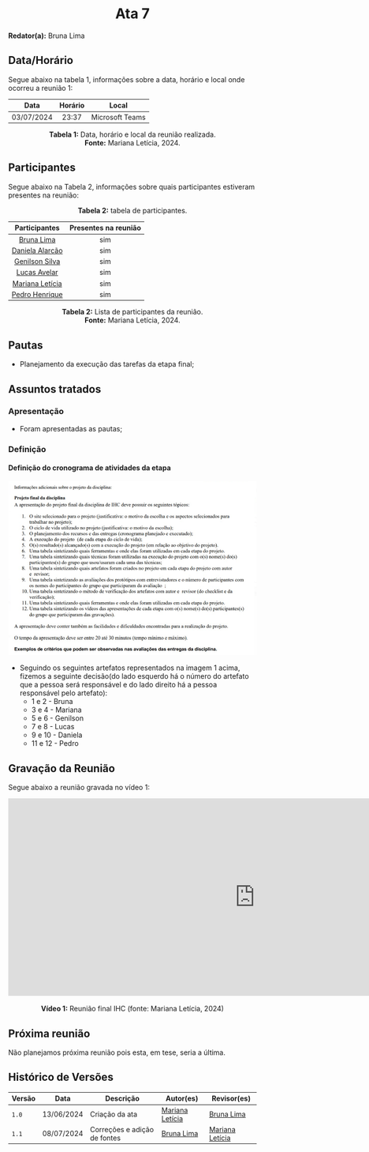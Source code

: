 <h1 align="center"> Ata 7 </h1>

**Redator(a):** Bruna Lima

## Data/Horário

<p>Segue abaixo na tabela 1, informações sobre a data, horário e local onde ocorreu a reunião 1:</p>

<center>

| Data       | Horário | Local           |
| :--------: | :-----: |:--------------: |
| 03/07/2024 | 23:37   | Microsoft Teams             |

**Tabela 1:** Data, horário e local da reunião realizada. <br>
**Fonte:** Mariana Letícia, 2024.

</center>

## Participantes

<p>Segue abaixo na Tabela 2, informações sobre quais participantes estiveram presentes na reunião:</p>

<center>

**Tabela 2:**  tabela de participantes.

| Participantes | Presentes na reunião 
| :-----------: | :----------------------: 
| [Bruna Lima](https://github.com/libruna) | sim
| [Daniela Alarcão](https://github.com/danialarcao) | sim
| [Genilson Silva](https://github.com/GenilsonJrs) | sim
| [Lucas Avelar](https://github.com/LucasAvelar2711)| sim
| [Mariana Letícia](https://github.com/Marianannn) | sim
| [Pedro Henrique](https://github.com/https://github.com/PedroHhenriq) | sim

**Tabela 2:** Lista de participantes da reunião. <br>
**Fonte:** Mariana Letícia, 2024.

</center>

## Pautas

- Planejamento da execução das tarefas da etapa final;

## Assuntos tratados

### Apresentação

- Foram apresentadas as pautas;

### Definição

#### Definição do cronograma de atividades da etapa

![Imagem dos artefatos entrega final](img/artefatos_etapa_final_real.png)

- Seguindo os seguintes artefatos representados na imagem 1 acima, fizemos a seguinte decisão(do lado esquerdo há o número do artefato que a pessoa será responsável e do lado direito há a pessoa responsável pelo artefato):
    - 1 e 2 - Bruna
    - 3 e 4 - Mariana
    - 5 e 6 - Genilson
    - 7 e 8 - Lucas
    - 9 e 10 - Daniela
    - 11 e 12 - Pedro

## Gravação da Reunião
Segue abaixo a reunião gravada no vídeo 1:

<center>

<iframe width="1000vw" height="400vh" src="https://www.youtube.com/embed/TkQD18sESpM?si=-3cZ87x80aQHggiR" title="YouTube video player" frameborder="0" allow="accelerometer; autoplay; clipboard-write; encrypted-media; gyroscope; picture-in-picture; web-share" referrerpolicy="strict-origin-when-cross-origin" allowfullscreen></iframe>

**Vídeo 1:** Reunião final IHC (fonte: Mariana Letícia, 2024)

</center>

## Próxima reunião

Não planejamos próxima reunião pois esta, em tese, seria a última.

## Histórico de Versões

<center>

| Versão |    Data    | Descrição                                 | Autor(es)                                       | Revisor(es)                                    |
| ------ | :--------: | ----------------------------------------- | ----------------------------------------------- | ---------------------------------------------- |
| `1.0`   | 13/06/2024 | Criação da ata | [Mariana Letícia](https://github.com/https://github.com/Marianannn) | [Bruna Lima](https://github.com/https://github.com/libruna)| 
| `1.1`   | 08/07/2024 | Correções e adição de fontes | [Bruna Lima](https://github.com/libruna) | [Mariana Letícia](https://github.com/Marianannn) | 

</center>